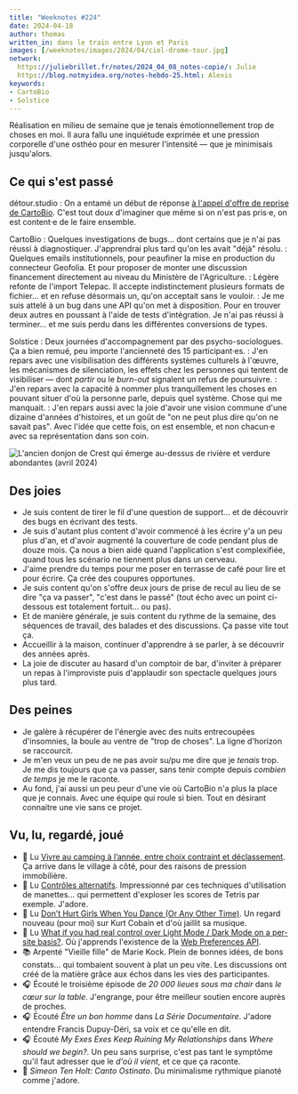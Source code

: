 ```yaml
---
title: "Weeknotes #224"
date: 2024-04-18
author: thomas
written_in: dans le train entre Lyon et Paris
images: [/weeknotes/images/2024/04/ciel-drome-tour.jpg]
network:
  https://juliebrillet.fr/notes/2024_04_08_notes-copie/: Julie
  https://blog.notmyidea.org/notes-hebdo-25.html: Alexis
keywords:
- CartoBio
- Solstice
---
```


Réalisation en milieu de semaine que je tenais émotionnellement trop de choses en moi. Il aura fallu une inquiétude exprimée et une pression corporelle d'une osthéo pour en mesurer l'intensité — que je minimisais jusqu'alors.

<!--more-->

## Ce qui s'est passé

détour.studio
: On a entamé un début de réponse [à l'appel d'offre de reprise de CartoBio](https://www.marches-publics.gouv.fr/app.php/entreprise/consultation/2515306). C'est tout doux d'imaginer que même si on n'est pas pris·e, on est content·e de le faire ensemble.

CartoBio
: Quelques investigations de bugs… dont certains que je n'ai pas réussi à diagnostiquer. J'apprendrai plus tard qu'on les avait "déjà" résolu.
: Quelques emails institutionnels, pour peaufiner la mise en production du connecteur Geofolia. Et pour proposer de monter une discussion financement directement au niveau du Ministère de l'Agriculture.
: Légère refonte de l'import Telepac. Il accepte indistinctement plusieurs formats de fichier… et en refuse désormais un, qu'on acceptait sans le vouloir.
: Je me suis attelé à un bug dans une API qu'on met à disposition. Pour en trouver deux autres en poussant à l'aide de tests d'intégration. Je n'ai pas réussi à terminer… et me suis perdu dans les différentes conversions de types.

Solstice
: Deux journées d'accompagnement par des psycho-sociologues. Ça a bien remué, peu importe l'ancienneté des 15 participant·es.
: J'en repars avec une visibilisation des différents systèmes culturels à l'œuvre, les mécanismes de silenciation, les effets chez les personnes qui tentent de visibiliser — dont _partir_ ou le _burn-out_ signalent un refus de poursuivre.
: J'en repars avec la capacité à nommer plus tranquillement les choses en pouvant situer d'où la personne parle, depuis quel système. Chose qui me manquait.
: J'en repars aussi avec la joie d'avoir une vision commune d'une dizaine d'années d'histoires, et un goût de "on ne peut plus dire qu'on ne savait pas". Avec l'idée que cette fois, on est ensemble, et non chacun·e avec sa représentation dans son coin.

![](/weeknotes/images/2024/04/ciel-drome-tour.jpg "L'ancien donjon de Crest qui émerge au-dessus de rivière et verdure abondantes (avril 2024)")

## Des joies

- Je suis content de tirer le fil d'une question de support… et de découvrir des bugs en écrivant des tests.
- Je suis d'autant plus content d'avoir commencé à les écrire y'a un peu plus d'an, et d'avoir augmenté la couverture de code pendant plus de douze mois. Ça nous a bien aidé quand l'application s'est complexifiée, quand tous les scénario ne tiennent plus dans un cerveau.
- J'aime prendre du temps pour me poser en terrasse de café pour lire et pour écrire. Ça crée des coupures opportunes.
- Je suis content qu'on s'offre deux jours de prise de recul au lieu de se dire "ça va passer", "c'est dans le passé" (tout écho avec un point ci-dessous est totalement fortuit… ou pas).
- Et de manière générale, je suis content du rythme de la semaine, des séquences de travail, des balades et des discussions. Ça passe vite tout ça.
- Accueillir à la maison, continuer d'apprendre à se parler, à se découvrir des années après.
- La joie de discuter au hasard d'un comptoir de bar, d'inviter à préparer un repas à l'improviste puis d'applaudir son spectacle quelques jours plus tard.

## Des peines

- Je galère à récupérer de l'énergie avec des nuits entrecoupées d'insomnies, la boule au ventre de "trop de choses". La ligne d'horizon se raccourcit.
- Je m'en veux un peu de ne pas avoir su/pu me dire que je _tenais_ trop. Je me dis toujours que ça va passer, sans tenir compte depuis _combien de temps_ je me le raconte.
- Au fond, j'ai aussi un peu peur d'une vie où CartoBio n'a plus la place que je connais. Avec une équipe qui roule si bien. Tout en désirant connaitre une vie sans ce projet.

## Vu, lu, regardé, joué

- 🔗 Lu [Vivre au camping à l’année, entre choix contraint et déclassement](https://www.mediapart.fr/journal/france/070424/vivre-au-camping-l-annee-entre-choix-contraint-et-declassement). Ça arrive dans le village à côté, pour des raisons de pression immobilière.
- 🔗 Lu [Contrôles alternatifs](https://www.hteumeuleu.fr/controles-alternatifs/). Impressionné par ces techniques d'utilisation de manettes… qui permettent d'exploser les scores de Tetris par exemple. J'adore.
- 🔗 Lu [Don’t Hurt Girls When You Dance (Or Any Other Time)](https://unwinnable.com/2024/04/05/dont-hurt-girls-when-you-dance-or-any-other-time-kurt-cobain-nirvana/). Un regard nouveau (pour moi) sur Kurt Cobain et d'où jaillit sa musique.
- 🔗 Lu [What if you had real control over Light Mode / Dark Mode on a per-site basis?](https://www.bram.us/2024/04/13/what-if-you-had-real-control-over-light-mode-dark-mode-on-a-per-site-basis/). Où j'apprends l'existence de la [Web Preferences API](https://wicg.github.io/web-preferences-api/).
- 📚 Arpenté "Vieille fille" de Marie Kock. Plein de bonnes idées, de bons constats… qui tombaient souvent à plat un peu vite. Les discussions ont créé de la matière grâce aux échos dans les vies des participantes.
- 🎧 Écouté le troisième épisode de <i lang="fr">20 000 lieues sous ma chair</i> dans <i lang="fr">le cœur sur la table</i>. J'engrange, pour être meilleur soutien encore auprès de proches.
- 🎧 Écouté <i lang="fr">Être un bon homme</i> dans <i lang="fr">La Série Documentaire</i>. J'adore entendre Francis Dupuy-Déri, sa voix et ce qu'elle en dit.
- 🎧 Écouté <i lang="en">My Exes Exes Keep Ruining My Relationships</i> dans <i lang="en">Where should we begin?</i>. Un peu sans surprise, c'est pas tant le symptôme qu'il faut adresser que le _d'où il vient_, et ce que ça raconte.
- 🎵 <i lang="en">Simeon Ten Holt: Canto Ostinato</i>. Du minimalisme rythmique pianoté comme j'adore.
